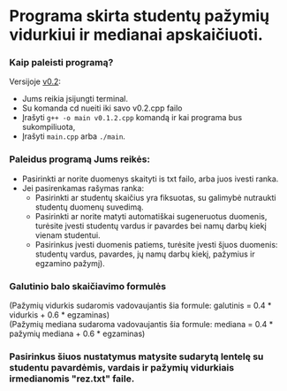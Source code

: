 ```

```

# Programa skirta studentų pažymių vidurkiui ir medianai apskaičiuoti.

### Kaip paleisti programą?<br>
Versijoje [v0.2](https://github.com/tomasjon1/Pazymiai/tree/v0.2):
- Jums reikia įsijungti terminal. 
- Su komanda cd nueiti iki savo v0.2.cpp failo 
- Įrašyti `g++ -o main v0.1.2.cpp` komandą ir kai programa bus sukompiliuota,
- Įrašyti `main.cpp` arba `./main`.

### Paleidus programą Jums reikės:<br>
- Pasirinkti ar norite duomenys skaityti is txt failo, arba juos ivesti ranka.
- Jei pasirenkamas rašymas ranka:
  - Pasirinkti ar studentų skaičius yra fiksuotas, su galimybė nutraukti studentų duomenų suvedimą.
  - Pasirinkti ar norite matyti automatiškai sugeneruotus duomenis, turėsite įvesti studentų vardus ir pavardes bei namų darbų kiekį vienam studentui.
  - Pasirinkus įvesti duomenis patiems, turėsite įvesti šįuos duomenis: studentų vardus, pavardes, jų namų darbų kiekį, pažymius ir egzamino pažymį).

### Galutinio balo skaičiavimo formulės
(Pažymių vidurkis sudaromis vadovaujantis šia formule: galutinis = 0.4 * vidurkis + 0.6 * egzaminas)<br>
(Pažymių mediana sudaroma vadovaujantis šia formule: mediana = 0.4 * pažymių mediana + 0.6 * egzaminas)<br>

### Pasirinkus šiuos nustatymus matysite sudarytą lentelę su studentu pavardėmis, vardais ir pažymių vidurkiais irmedianomis "rez.txt" faile.

